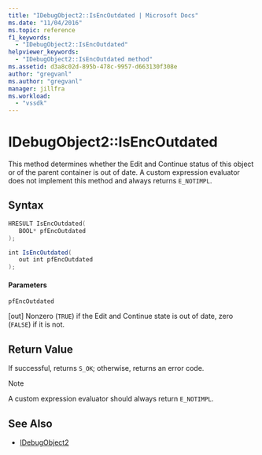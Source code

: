 ```yaml
---
title: "IDebugObject2::IsEncOutdated | Microsoft Docs"
ms.date: "11/04/2016"
ms.topic: reference
f1_keywords:
  - "IDebugObject2::IsEncOutdated"
helpviewer_keywords:
  - "IDebugObject2::IsEncOutdated method"
ms.assetid: d3a8c02d-895b-478c-9957-d663130f308e
author: "gregvanl"
ms.author: "gregvanl"
manager: jillfra
ms.workload:
  - "vssdk"
---
```

# IDebugObject2::IsEncOutdated
This method determines whether the Edit and Continue status of this object or of the parent container is out of date. A custom expression evaluator does not implement this method and always returns `E_NOTIMPL`.

## Syntax

```cpp
HRESULT IsEncOutdated(
   BOOL* pfEncOutdated
);
```

```csharp
int IsEncOutdated(
   out int pfEncOutdated
);
```

#### Parameters
 `pfEncOutdated`

 [out] Nonzero (`TRUE`) if the Edit and Continue state is out of date, zero (`FALSE`) if it is not.

## Return Value
 If successful, returns `S_OK`; otherwise, returns an error code.

> [!NOTE]
> A custom expression evaluator should always return `E_NOTIMPL`.

## See Also
- [IDebugObject2](../../../extensibility/debugger/reference/idebugobject2.md)
